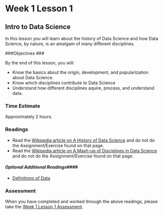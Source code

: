 # Week 1 Lesson 1 #
## Intro to Data Science ##

In this lesson you will learn about the history of Data Science and how Data Science, by nature, is an amalgam of many different disciplines.

###Objectives ###

By the end of this lesson, you will:

- Know the basics about the origin, development, and popularization about Data Science.
- Know which disciplines contribute to Data Science
- Understand how different disciplines aquire, process, and understand data. 

### Time Estimate ###

Approximately 2 hours.

### Readings ####
- Read the [Wikipedia article on A History of Data Science](https://en.wikibooks.org/wiki/Data_Science:_An_Introduction/A_History_of_Data_Science) and do not do the Assignment/Exercise found on that page.
- Read the [Wikipedia article on A Mash-up of Disciplines in Data Science](https://en.wikibooks.org/wiki/Data_Science:_An_Introduction/A_Mash-up_of_Disciplines) and do not do the Assignment/Exercise found on that page.

#### *Optional Additional Readings*####
- [Definitions of Data](https://en.wikibooks.org/wiki/Data_Science:_An_Introduction/Definitions_of_Data)

### Assessment ###

When you have completed and worked through the above readings, please take the [Week 1 Lesson 1 Assessment](https://learn.illinois.edu/mod/quiz/view.php?id=1095467).



